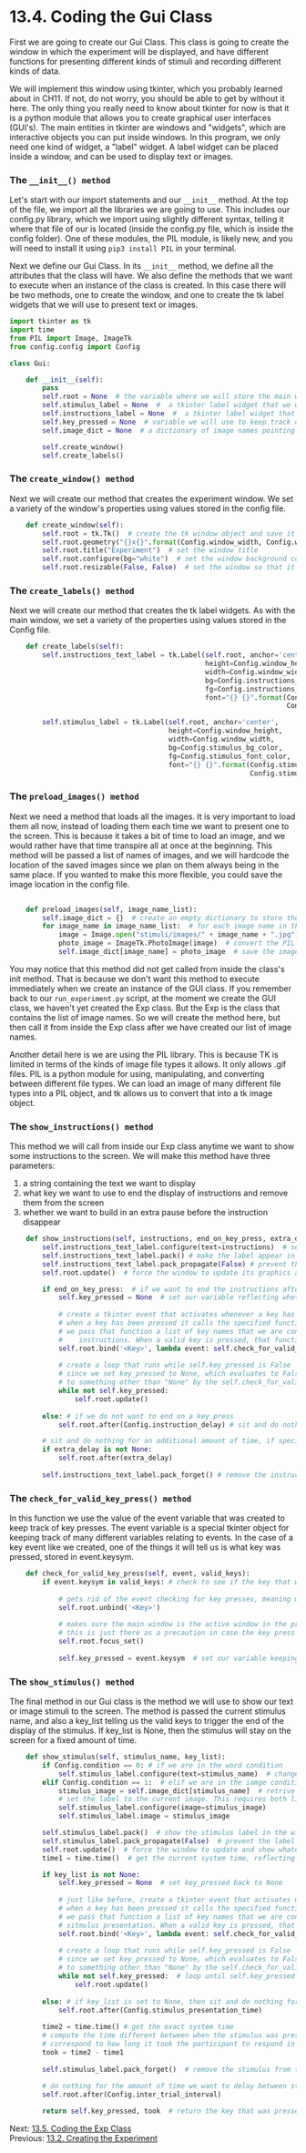 # 13.4. Coding the Gui Class

First we are going to create our Gui Class. This class is going to create the window in which the experiment will be 
displayed, and have different functions for presenting different kinds of stimuli and recording different kinds of data.

We will implement this window using tkinter, which you probably learned about in CH11. If not, do not worry, you should 
be able to get by without it here. The only thing you really need to know about tkinter for now is that it is a python 
module that allows you to create graphical user interfaces (GUI's). The main entities in tkinter are windows and 
"widgets", which are interactive objects you can put inside windows. In this program, we only need one kind of widget, 
a "label" widget. A label widget can be placed inside a window, and can be used to display text or images.

### The `__init__() method`
Let's start with our import statements and our `__init__` method. At the top of the file, we import all the libraries 
we are going to use. This includes our config.py library, which we import using slightly different syntax, telling it 
where that file of our is located (inside the config.py file, which is inside the config folder). One of these modules,
the PIL module, is likely new, and you will need to install it using `pip3 install PIL` in your terminal.

Next we define our Gui Class. In its `__init__` method, we define all the attributes that the class will have. We 
also define the methods that we want to execute when an instance of the class is created. In this case there will 
be two methods, one to create the window, and one to create the tk label widgets that we will use to present text or 
images.
```python
import tkinter as tk
import time
from PIL import Image, ImageTk
from config.config import Config

class Gui:

    def __init__(self):
        pass
        self.root = None  # the variable where we will store the main window
        self.stimulus_label = None  #  a tkinter label widget that we will use to present text or images
        self.instructions_label = None  #  a tkinter label widget that we will use to present instructions
        self.key_pressed = None  # variable we will use to keep track of which key has been pressed
        self.image_dict = None  # a dictionary of image names pointing to tk image objects

        self.create_window()
        self.create_labels()
```

### The `create_window() method`
Next we will create our method that creates the experiment window. We set a variety of the window's properties using 
values stored in the config file.
```python
    def create_window(self):
        self.root = tk.Tk()  # create the tk window object and save it in self.root
        self.root.geometry("{}x{}".format(Config.window_width, Config.window_height))  # set the window size
        self.root.title("Experiment")  # set the window title
        self.root.configure(bg="white")  # set the window background color
        self.root.resizable(False, False)  # set the window so that it is not resizable
```

### The `create_labels() method`
Next we will create our method that creates the tk label widgets. As with the main window, we set a variety of the 
properties using values stored in the Config file.
```python
    def create_labels(self):
        self.instructions_text_label = tk.Label(self.root, anchor='center',
                                                height=Config.window_height,
                                                width=Config.window_width,
                                                bg=Config.instructions_bg_color,
                                                fg=Config.instructions_font_color,
                                                font="{} {}".format(Config.instructions_font,
                                                                    Config.instructions_font_size))

        self.stimulus_label = tk.Label(self.root, anchor='center',
                                       height=Config.window_height,
                                       width=Config.window_width,
                                       bg=Config.stimulus_bg_color,
                                       fg=Config.stimulus_font_color,
                                       font="{} {}".format(Config.stimulus_font,
                                                           Config.stimulus_font_size))
```

### The `preload_images() method`
Next we need a method that loads all the images. It is very important to load them all now, instead of loading them 
each time we want to present one to the screen. This is because it takes a bit of time to load an image, and we
would rather have that time transpire all at once at the beginning. This method will be passed a list of names of images,
and we will hardcode the location of the saved images since we plan on them always being in the same place. If you wanted
to make this more flexible, you could save the image location in the config file. 
```python
        
    def preload_images(self, image_name_list):
        self.image_dict = {}  # create an empty dictionary to store the images
        for image_name in image_name_list:  # for each image name in the image name list
            image = Image.open("stimuli/images/" + image_name + ".jpg") # create a PIL image object for that image name
            photo_image = ImageTk.PhotoImage(image)  # convert the PIL image object into a TK image object
            self.image_dict[image_name] = photo_image  # save the image in the dictionary with its name as a the key
```
You may notice that this method did not get called from inside the class's init method. That is because we don't want 
this method to execute immediately when we create an instance of the GUI class. If you remember back to our 
`run_experiment.py` script, at the moment we create the GUI class, we haven't yet created the Exp class. But the Exp 
is the class that contains the list of image names. So we will create the method here, but then call it from inside 
the Exp class after we have created our list of image names.

Another detail here is we are using the PIL library. This is because TK is limited in terms of the kinds of image file 
types it allows. It only allows .gif files. PIL is a python module for using, manipulating, and converting between 
different file types. We can load an image of many different file types into a PIL object, and tk allows us to convert 
that into a tk image object.

### The `show_instructions() method`
This method we will call from inside our Exp class anytime we want to show some instructions to the screen. We will 
make this method have three parameters:
1) a string containing the text we want to display
2) what key we want to use to end the display of instructions and remove them from the screen
3) whether we want to build in an extra pause before the instruction disappear

```python
    def show_instructions(self, instructions, end_on_key_press, extra_delay=None):
        self.instructions_text_label.configure(text=instructions)  # set the text property of the label to the instruction string
        self.instructions_text_label.pack() # make the label appear in the window
        self.instructions_text_label.pack_propagate(False) # prevent the label from changing size to fit the text
        self.root.update()  # force the window to update its graphics and reflect the changes that were made

        if end_on_key_press:  # if we want to end the instructions after a key has been pressed
            self.key_pressed = None  # set our variable reflecting whether a key has been pressed to False
            
            # create a tkinter event that activates whenever a key has been pressed
            # when a key has been pressed it calls the specified function check_for_valid_key_press()
            # we pass that function a list of key names that we are considering to be "valid" keys to press to end the 
            #    instructions. When a valid key is pressed, that function will set self.key pressed to that key
            self.root.bind('<Key>', lambda event: self.check_for_valid_key_press(event, ["space"]))
            
            # create a loop that runs while self.key_pressed is False
            # since we set key_pressed to None, which evaluates to False, the loop will run until key_pressed is set 
            # to something other than "None" by the self.check_for_valid_key_press() method
            while not self.key_pressed:  
                self.root.update()
                
        else: # if we do not want to end on a key press
            self.root.after(Config.instruction_delay) # sit and do nothing for the amount of time specied in the config file

        # sit and do nothing for an additional amount of time, if specified by extra_delay
        if extra_delay is not None:
            self.root.after(extra_delay)
            
        self.instructions_text_label.pack_forget() # remove the instruction_text_label from the window
```

### The `check_for_valid_key_press() method`

In this function we use the value of the event variable that was created to keep track of key presses. The event 
variable is a special tkinter object for keeping track of many different variables relating to events. In the case of 
a key event like we created, one of the things it will tell us is what key was pressed, stored in event.keysym.

```python
    def check_for_valid_key_press(self, event, valid_keys):
        if event.keysym in valid_keys: # check to see if the key that was pressed is one of the valid keys
            
            # gets rid of the event checking for key presses, meaning we only will get an event after the first key press
            self.root.unbind('<Key>')  
            
            # makes sure the main window is the active window in the program after the key press
            # this is just there as a precaution in case the key press did something unexpected
            self.root.focus_set() 
            
            self.key_pressed = event.keysym  # set our variable keeping track of what key was pressed to the current value
```


### The `show_stimulus() method`

The final method in our Gui class is the method we will use to show our text or image stimuli to the screen. The method 
is passed the current stimulus name, and also a key_list telling us the valid keys to trigger the end of the display of 
the stimulus. If key_list is None, then the stimulus will stay on the screen for a fixed amount of time.

```python
    def show_stimulus(self, stimulus_name, key_list):
        if Config.condition == 0: # if we are in the word condition
            self.stimulus_label.configure(text=stimulus_name)  # change the text to the current stimulus name
        elif Config.condition == 1:  # elif we are in the iamge condition
            stimulus_image = self.image_dict[stimulus_name]  # retrive the image from the image dict
            # set the label to the current image. This requires both lines below.
            self.stimulus_label.configure(image=stimulus_image) 
            self.stimulus_label.image = stimulus_image

        self.stimulus_label.pack()  # show the stimulus label in the window
        self.stimulus_label.pack_propagate(False)  # prevent the label from changing size to fit the image or text
        self.root.update()  # force the window to update and show whatever changes we have made
        time1 = time.time()  # get the current system time, reflecting the exact moment the stimulus went on screen

        if key_list is not None:
            self.key_pressed = None  # set key_pressed back to None
            
            # just like before, create a tkinter event that activates whenever a key has been pressed
            # when a key has been pressed it calls the specified function check_for_valid_key_press()
            # we pass that function a list of key names that we are considering to be "valid" keys to press to end the 
            # sitmulus presentation. When a valid key is pressed, that function will set self.key pressed to that key
            self.root.bind('<Key>', lambda event: self.check_for_valid_key_press(event, key_list))
            
            # create a loop that runs while self.key_pressed is False
            # since we set key_pressed to None, which evaluates to False, the loop will run until key_pressed is set 
            # to something other than "None" by the self.check_for_valid_key_press() method
            while not self.key_pressed:  # loop until self.key_pressed is not None
                self.root.update()
        
        else: # if key_list is set to None, then sit and do nothing for the specified amount of time
            self.root.after(Config.stimulus_presentation_time)
            
        time2 = time.time() # get the exact system time
        # compute the time different between when the stimulus was presented and the end of the stimulus, which will 
        # correspond to how long it took the participant to respond in the trials where a key must be pressed
        took = time2 - time1  
        
        self.stimulus_label.pack_forget()  # remove the stimulus from the screen
        
        # do nothing for the amount of time we want to delay between stimuli, specied in the Config file
        self.root.after(Config.inter_trial_interval) 

        return self.key_pressed, took  # return the key that was pressed and how it took
```

Next: [13.5. Coding the Exp Class](13.5.%20Coding%20the%20Exp%20Class.md)<br>
Previous: [13.2. Creating the Experiment](13.3.%20Creating%20the%20Experiment.md)
